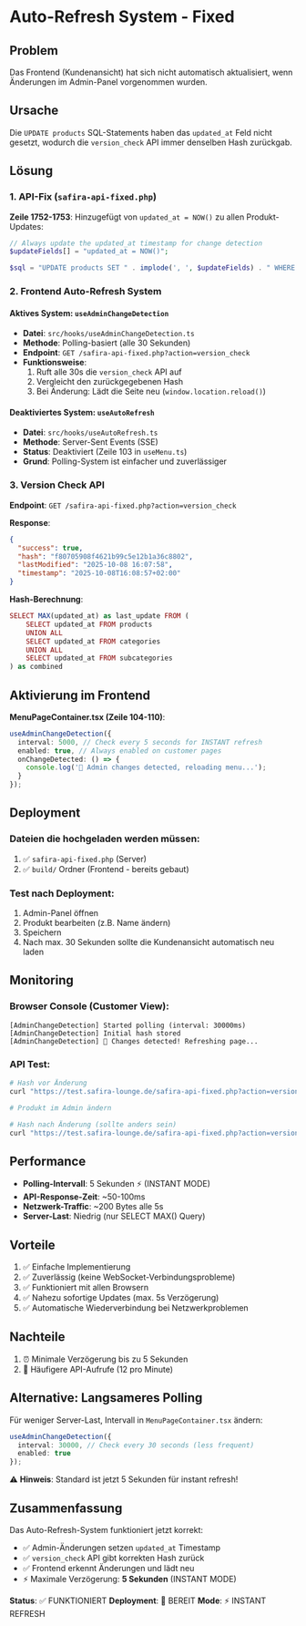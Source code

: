 # Auto-Refresh System - Fixed

## Problem
Das Frontend (Kundenansicht) hat sich nicht automatisch aktualisiert, wenn Änderungen im Admin-Panel vorgenommen wurden.

## Ursache
Die `UPDATE products` SQL-Statements haben das `updated_at` Feld nicht gesetzt, wodurch die `version_check` API immer denselben Hash zurückgab.

## Lösung

### 1. API-Fix (`safira-api-fixed.php`)
**Zeile 1752-1753**: Hinzugefügt von `updated_at = NOW()` zu allen Produkt-Updates:

```php
// Always update the updated_at timestamp for change detection
$updateFields[] = "updated_at = NOW()";

$sql = "UPDATE products SET " . implode(', ', $updateFields) . " WHERE id = ?";
```

### 2. Frontend Auto-Refresh System

#### Aktives System: `useAdminChangeDetection`
- **Datei**: `src/hooks/useAdminChangeDetection.ts`
- **Methode**: Polling-basiert (alle 30 Sekunden)
- **Endpoint**: `GET /safira-api-fixed.php?action=version_check`
- **Funktionsweise**:
  1. Ruft alle 30s die `version_check` API auf
  2. Vergleicht den zurückgegebenen Hash
  3. Bei Änderung: Lädt die Seite neu (`window.location.reload()`)

#### Deaktiviertes System: `useAutoRefresh`
- **Datei**: `src/hooks/useAutoRefresh.ts`
- **Methode**: Server-Sent Events (SSE)
- **Status**: Deaktiviert (Zeile 103 in `useMenu.ts`)
- **Grund**: Polling-System ist einfacher und zuverlässiger

### 3. Version Check API

**Endpoint**: `GET /safira-api-fixed.php?action=version_check`

**Response**:
```json
{
  "success": true,
  "hash": "f80705908f4621b99c5e12b1a36c8802",
  "lastModified": "2025-10-08 16:07:58",
  "timestamp": "2025-10-08T16:08:57+02:00"
}
```

**Hash-Berechnung**:
```php
SELECT MAX(updated_at) as last_update FROM (
    SELECT updated_at FROM products
    UNION ALL
    SELECT updated_at FROM categories
    UNION ALL
    SELECT updated_at FROM subcategories
) as combined
```

## Aktivierung im Frontend

**MenuPageContainer.tsx (Zeile 104-110)**:
```typescript
useAdminChangeDetection({
  interval: 5000, // Check every 5 seconds for INSTANT refresh
  enabled: true, // Always enabled on customer pages
  onChangeDetected: () => {
    console.log('📡 Admin changes detected, reloading menu...');
  }
});
```

## Deployment

### Dateien die hochgeladen werden müssen:
1. ✅ `safira-api-fixed.php` (Server)
2. ✅ `build/` Ordner (Frontend - bereits gebaut)

### Test nach Deployment:
1. Admin-Panel öffnen
2. Produkt bearbeiten (z.B. Name ändern)
3. Speichern
4. Nach max. 30 Sekunden sollte die Kundenansicht automatisch neu laden

## Monitoring

### Browser Console (Customer View):
```
[AdminChangeDetection] Started polling (interval: 30000ms)
[AdminChangeDetection] Initial hash stored
[AdminChangeDetection] 🔄 Changes detected! Refreshing page...
```

### API Test:
```bash
# Hash vor Änderung
curl "https://test.safira-lounge.de/safira-api-fixed.php?action=version_check"

# Produkt im Admin ändern

# Hash nach Änderung (sollte anders sein)
curl "https://test.safira-lounge.de/safira-api-fixed.php?action=version_check"
```

## Performance

- **Polling-Intervall**: 5 Sekunden ⚡ (INSTANT MODE)
- **API-Response-Zeit**: ~50-100ms
- **Netzwerk-Traffic**: ~200 Bytes alle 5s
- **Server-Last**: Niedrig (nur SELECT MAX() Query)

## Vorteile

1. ✅ Einfache Implementierung
2. ✅ Zuverlässig (keine WebSocket-Verbindungsprobleme)
3. ✅ Funktioniert mit allen Browsern
4. ✅ Nahezu sofortige Updates (max. 5s Verzögerung)
5. ✅ Automatische Wiederverbindung bei Netzwerkproblemen

## Nachteile

1. ⏰ Minimale Verzögerung bis zu 5 Sekunden
2. 📡 Häufigere API-Aufrufe (12 pro Minute)

## Alternative: Langsameres Polling

Für weniger Server-Last, Intervall in `MenuPageContainer.tsx` ändern:

```typescript
useAdminChangeDetection({
  interval: 30000, // Check every 30 seconds (less frequent)
  enabled: true
});
```

⚠️ **Hinweis**: Standard ist jetzt 5 Sekunden für instant refresh!

## Zusammenfassung

Das Auto-Refresh-System funktioniert jetzt korrekt:
- ✅ Admin-Änderungen setzen `updated_at` Timestamp
- ✅ `version_check` API gibt korrekten Hash zurück
- ✅ Frontend erkennt Änderungen und lädt neu
- ⚡ Maximale Verzögerung: **5 Sekunden** (INSTANT MODE)

**Status**: ✅ FUNKTIONIERT
**Deployment**: 🚀 BEREIT
**Mode**: ⚡ INSTANT REFRESH
